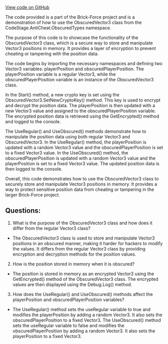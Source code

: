 [View code on GitHub](https://github.com/TieHaxJan/Brick-Force/Assembly-CSharp\ObscuredVector3Test.cs)

The code provided is a part of the Brick-Force project and is a demonstration of how to use the ObscuredVector3 class from the CodeStage.AntiCheat.ObscuredTypes namespace. 

The purpose of this code is to showcase the functionality of the ObscuredVector3 class, which is a secure way to store and manipulate Vector3 positions in memory. It provides a layer of encryption to prevent cheating or tampering with the position data.

The code begins by importing the necessary namespaces and defining two Vector3 variables: playerPosition and obscuredPlayerPosition. The playerPosition variable is a regular Vector3, while the obscuredPlayerPosition variable is an instance of the ObscuredVector3 class.

In the Start() method, a new crypto key is set using the ObscuredVector3.SetNewCryptoKey() method. This key is used to encrypt and decrypt the position data. The playerPosition is then updated with a new Vector3 value and assigned to the obscuredPlayerPosition variable. The encrypted position data is retrieved using the GetEncrypted() method and logged to the console.

The UseRegular() and UseObscured() methods demonstrate how to manipulate the position data using both regular Vector3 and ObscuredVector3. In the UseRegular() method, the playerPosition is updated with a random Vector3 value and the obscuredPlayerPosition is set to a fixed Vector3 value. In the UseObscured() method, the obscuredPlayerPosition is updated with a random Vector3 value and the playerPosition is set to a fixed Vector3 value. The updated position data is then logged to the console.

Overall, this code demonstrates how to use the ObscuredVector3 class to securely store and manipulate Vector3 positions in memory. It provides a way to protect sensitive position data from cheating or tampering in the larger Brick-Force project.
## Questions: 
 1. What is the purpose of the ObscuredVector3 class and how does it differ from the regular Vector3 class?
- The ObscuredVector3 class is used to store and manipulate Vector3 positions in an obscured manner, making it harder for hackers to modify the values. It differs from the regular Vector3 class by providing encryption and decryption methods for the position values.

2. How is the position stored in memory when it is obscured?
- The position is stored in memory as an encrypted Vector3 using the GetEncrypted() method of the ObscuredVector3 class. The encrypted values are then displayed using the Debug.Log() method.

3. How does the UseRegular() and UseObscured() methods affect the playerPosition and obscuredPlayerPosition variables?
- The UseRegular() method sets the useRegular variable to true and modifies the playerPosition by adding a random Vector3. It also sets the obscuredPlayerPosition to a fixed Vector3. The UseObscured() method sets the useRegular variable to false and modifies the obscuredPlayerPosition by adding a random Vector3. It also sets the playerPosition to a fixed Vector3.